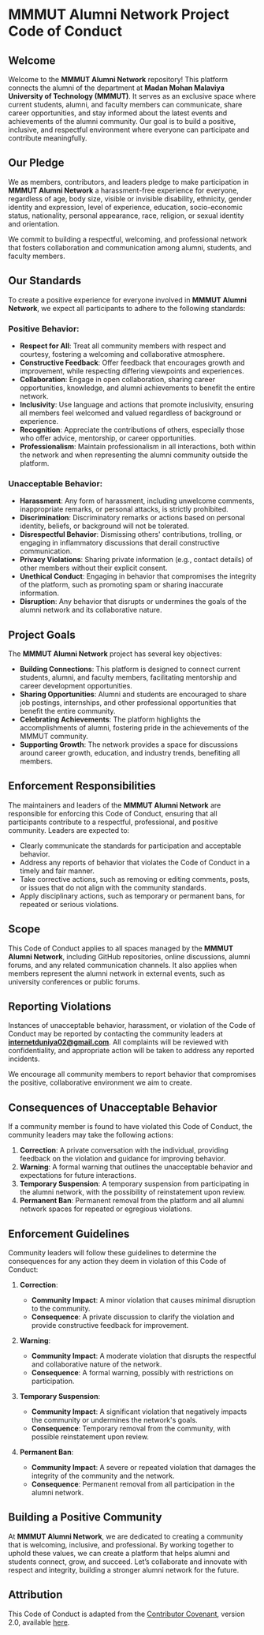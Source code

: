 # MMMUT    Alumni Network Project Code of Conduct

## Welcome

Welcome to the **MMMUT    Alumni Network** repository! This platform connects the alumni of the    department at **Madan Mohan Malaviya University of Technology (MMMUT)**. It serves as an exclusive space where current students, alumni, and faculty members can communicate, share career opportunities, and stay informed about the latest events and achievements of the alumni community. Our goal is to build a positive, inclusive, and respectful environment where everyone can participate and contribute meaningfully.

## Our Pledge

We as members, contributors, and leaders pledge to make participation in **MMMUT    Alumni Network** a harassment-free experience for everyone, regardless of age, body size, visible or invisible disability, ethnicity, gender identity and expression, level of experience, education, socio-economic status, nationality, personal appearance, race, religion, or sexual identity and orientation.

We commit to building a respectful, welcoming, and professional network that fosters collaboration and communication among alumni, students, and faculty members.

## Our Standards

To create a positive experience for everyone involved in **MMMUT    Alumni Network**, we expect all participants to adhere to the following standards:

### Positive Behavior:
- **Respect for All**: Treat all community members with respect and courtesy, fostering a welcoming and collaborative atmosphere.
- **Constructive Feedback**: Offer feedback that encourages growth and improvement, while respecting differing viewpoints and experiences.
- **Collaboration**: Engage in open collaboration, sharing career opportunities, knowledge, and alumni achievements to benefit the entire network.
- **Inclusivity**: Use language and actions that promote inclusivity, ensuring all members feel welcomed and valued regardless of background or experience.
- **Recognition**: Appreciate the contributions of others, especially those who offer advice, mentorship, or career opportunities.
- **Professionalism**: Maintain professionalism in all interactions, both within the network and when representing the alumni community outside the platform.

### Unacceptable Behavior:
- **Harassment**: Any form of harassment, including unwelcome comments, inappropriate remarks, or personal attacks, is strictly prohibited.
- **Discrimination**: Discriminatory remarks or actions based on personal identity, beliefs, or background will not be tolerated.
- **Disrespectful Behavior**: Dismissing others' contributions, trolling, or engaging in inflammatory discussions that derail constructive communication.
- **Privacy Violations**: Sharing private information (e.g., contact details) of other members without their explicit consent.
- **Unethical Conduct**: Engaging in behavior that compromises the integrity of the platform, such as promoting spam or sharing inaccurate information.
- **Disruption**: Any behavior that disrupts or undermines the goals of the alumni network and its collaborative nature.

## Project Goals

The **MMMUT    Alumni Network** project has several key objectives:

- **Building Connections**: This platform is designed to connect current students, alumni, and faculty members, facilitating mentorship and career development opportunities.
- **Sharing Opportunities**: Alumni and students are encouraged to share job postings, internships, and other professional opportunities that benefit the entire community.
- **Celebrating Achievements**: The platform highlights the accomplishments of alumni, fostering pride in the achievements of the MMMUT    community.
- **Supporting Growth**: The network provides a space for discussions around career growth, education, and industry trends, benefiting all members.

## Enforcement Responsibilities

The maintainers and leaders of the **MMMUT    Alumni Network** are responsible for enforcing this Code of Conduct, ensuring that all participants contribute to a respectful, professional, and positive community. Leaders are expected to:

- Clearly communicate the standards for participation and acceptable behavior.
- Address any reports of behavior that violates the Code of Conduct in a timely and fair manner.
- Take corrective actions, such as removing or editing comments, posts, or issues that do not align with the community standards.
- Apply disciplinary actions, such as temporary or permanent bans, for repeated or serious violations.

## Scope

This Code of Conduct applies to all spaces managed by the **MMMUT    Alumni Network**, including GitHub repositories, online discussions, alumni forums, and any related communication channels. It also applies when members represent the alumni network in external events, such as university conferences or public forums.

## Reporting Violations

Instances of unacceptable behavior, harassment, or violation of the Code of Conduct may be reported by contacting the community leaders at **internetduniya02@gmail.com**. All complaints will be reviewed with confidentiality, and appropriate action will be taken to address any reported incidents.

We encourage all community members to report behavior that compromises the positive, collaborative environment we aim to create.

## Consequences of Unacceptable Behavior

If a community member is found to have violated this Code of Conduct, the community leaders may take the following actions:

1. **Correction**: A private conversation with the individual, providing feedback on the violation and guidance for improving behavior.
2. **Warning**: A formal warning that outlines the unacceptable behavior and expectations for future interactions.
3. **Temporary Suspension**: A temporary suspension from participating in the alumni network, with the possibility of reinstatement upon review.
4. **Permanent Ban**: Permanent removal from the platform and all alumni network spaces for repeated or egregious violations.

## Enforcement Guidelines

Community leaders will follow these guidelines to determine the consequences for any action they deem in violation of this Code of Conduct:

1. **Correction**:
   - **Community Impact**: A minor violation that causes minimal disruption to the community.
   - **Consequence**: A private discussion to clarify the violation and provide constructive feedback for improvement.

2. **Warning**:
   - **Community Impact**: A moderate violation that disrupts the respectful and collaborative nature of the network.
   - **Consequence**: A formal warning, possibly with restrictions on participation.

3. **Temporary Suspension**:
   - **Community Impact**: A significant violation that negatively impacts the community or undermines the network's goals.
   - **Consequence**: Temporary removal from the community, with possible reinstatement upon review.

4. **Permanent Ban**:
   - **Community Impact**: A severe or repeated violation that damages the integrity of the community and the network.
   - **Consequence**: Permanent removal from all participation in the alumni network.

## Building a Positive Community

At **MMMUT    Alumni Network**, we are dedicated to creating a community that is welcoming, inclusive, and professional. By working together to uphold these values, we can create a platform that helps alumni and students connect, grow, and succeed. Let’s collaborate and innovate with respect and integrity, building a stronger alumni network for the future.

## Attribution

This Code of Conduct is adapted from the [Contributor Covenant](https://www.contributor-covenant.org), version 2.0, available [here](https://www.contributor-covenant.org/version/2/0/code_of_conduct.html).

